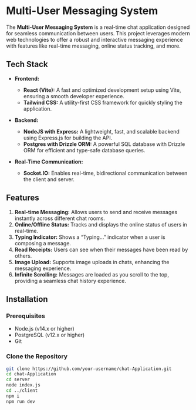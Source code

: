 # Multi-User Messaging System

The **Multi-User Messaging System** is a real-time chat application designed for seamless communication between users. This project leverages modern web technologies to offer a robust and interactive messaging experience with features like real-time messaging, online status tracking, and more.

## Tech Stack

- **Frontend:**
  - **React (Vite):** A fast and optimized development setup using Vite, ensuring a smooth developer experience.
  - **Tailwind CSS:** A utility-first CSS framework for quickly styling the application.

- **Backend:**
  - **NodeJS with Express:** A lightweight, fast, and scalable backend using Express.js for building the API.
  - **Postgres with Drizzle ORM:** A powerful SQL database with Drizzle ORM for efficient and type-safe database queries.

- **Real-Time Communication:**
  - **Socket.IO:** Enables real-time, bidirectional communication between the client and server.

## Features

1. **Real-time Messaging:** Allows users to send and receive messages instantly across different chat rooms.
2. **Online/Offline Status:** Tracks and displays the online status of users in real-time.
3. **Typing Indicator:** Shows a “Typing…” indicator when a user is composing a message.
4. **Read Receipts:** Users can see when their messages have been read by others.
5. **Image Upload:** Supports image uploads in chats, enhancing the messaging experience.
6. **Infinite Scrolling:** Messages are loaded as you scroll to the top, providing a seamless chat history experience.

## Installation

### Prerequisites

- Node.js (v14.x or higher)
- PostgreSQL (v12.x or higher)
- Git

### Clone the Repository

```bash
git clone https://github.com/your-username/chat-Application.git
cd chat-Application
cd server
node index.js
cd ../client
npm i
npm run dev
```


